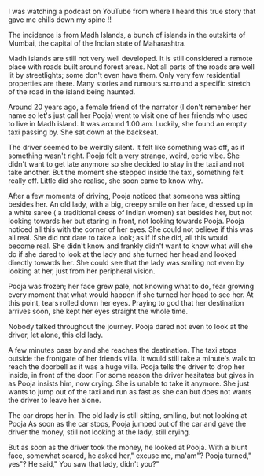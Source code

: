 

I was watching a podcast on YouTube from where I heard this true story that gave me chills down my spine !!


The incidence is from Madh Islands, a bunch of islands in the outskirts of Mumbai, the capital of the Indian state of Maharashtra.

Madh islands are still not very well developed. It is still considered a remote place with roads built around forest areas. Not all parts of the roads are well lit by streetlights; some don't even have them. Only very few residential properties are there. Many stories and rumours surround a specific stretch of the road in the island being haunted.

Around 20 years ago, a female friend of the narrator (I don't remember her name so let's just call her Pooja) went to visit one of her friends who used to live in Madh island. It was around 1:00 am. Luckily, she found an empty taxi passing by. She sat down at the backseat.

The driver seemed to be weirdly silent. It felt like something was off, as if something wasn't right. Pooja felt a very strange, weird, eerie vibe. She didn't want to get late anymore so she decided to stay in the taxi and not take another. But the moment she stepped inside the taxi, something felt really off. Little did she realise, she soon came to know why.

 After a few moments of driving, Pooja noticed that someone was sitting besides her. An old lady, with a big, creepy smile on her face, dressed up in a white saree ( a traditional dress of Indian women) sat besides her, but not looking towards her but staring in front, not looking towards Pooja.
Pooja noticed all this with the corner of her eyes. She could not believe if this was all real. She did not dare to take a look; as if if she did, all this would become real. She didn't know and frankly didn't want to know what will she do if she dared to look at the lady and she turned her head and looked directly towards her. She could see that the lady was smiling not even by looking at her, just from her peripheral vision.

Pooja was frozen; her face grew pale, not knowing what to do, fear growing every moment that what would happen if she turned her head to see her. At this point, tears rolled down her eyes. Praying to god that her destination arrives soon, she kept her eyes straight the whole time.

Nobody talked throughout the journey. Pooja dared not even to look at the driver, let alone, this old lady.


A few minutes pass by and she reaches the destination. The taxi stops outside the frontgate of her friends villa. It would still take a minute's walk to reach the doorbell as it was a huge villa. Pooja tells the driver to drop her inside, in front of the door. For some reason the driver hesitates but gives in as Pooja insists him, now crying. She is unable to take it anymore. She just wants to jump out of the taxi and run as fast as she can but does not wants the driver to leave her alone.

The car drops her in. The old lady is still sitting, smiling, but not looking at Pooja  As soon as the car stops, Pooja jumped out of the car and gave the driver the money, still not looking at the lady, still crying.



But as soon as the driver took the money, he looked at Pooja. With a blunt face, somewhat scared, he asked her,"  excuse me, ma'am"? Pooja turned," yes"? He said," You saw that lady, didn't you?"